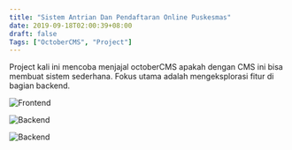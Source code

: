 ```yaml
---
title: "Sistem Antrian Dan Pendaftaran Online Puskesmas"
date: 2019-09-18T02:00:39+08:00
draft: false
Tags: ["OctoberCMS", "Project"]
---
```


Project kali ini mencoba menjajal octoberCMS apakah dengan CMS ini bisa membuat sistem sederhana. Fokus utama adalah mengeksplorasi fitur di bagian backend.

![Frontend](/img/sistem-antrian-puskesmas-frontend.png)

![Backend](/img/sistem-antrian-puskesmas.png)

![Backend](/img/sistem-antrian-puskesmas-02.png)
